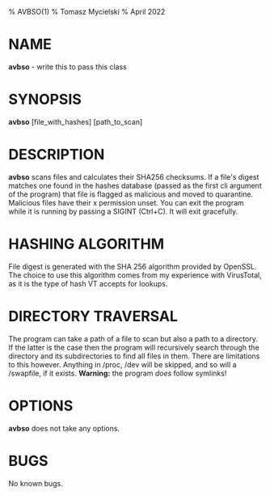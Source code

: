 % AVBSO(1)
% Tomasz Mycielski
% April 2022

# NAME
**avbso** - write this to pass this class

# SYNOPSIS
**avbso** [file_with_hashes] [path_to_scan]

# DESCRIPTION
**avbso** scans files and calculates their SHA256 checksums. If a file's digest matches one found in the hashes database (passed as the first cli argument of the program) that file is flagged as malicious and moved to quarantine. Malicious files have their x permission unset. You can exit the program while it is running by passing a SIGINT (Ctrl+C). It will exit gracefully.

# HASHING ALGORITHM
File digest is generated with the SHA 256 algorithm provided by OpenSSL. The choice to use this algorithm comes from my experience with VirusTotal, as it is the type of hash VT accepts for lookups.

# DIRECTORY TRAVERSAL
The program can take a path of a file to scan but also a path to a directory. If the latter is the case then the program will recursively search through the directory and its subdirectories to find all files in them. There are limitations to this however. Anything in /proc, /dev will be skipped, and so will a /swapfile, if it exists. **Warning:** the program *does* follow symlinks!

# OPTIONS
**avbso** does not take any options.

# BUGS
No known bugs.
